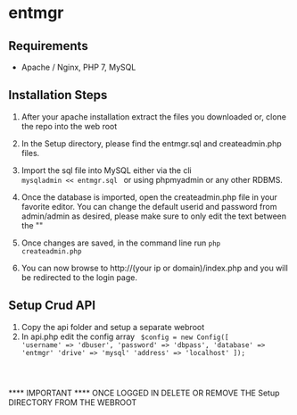 # entmgr

## Requirements 
+ Apache / Nginx, PHP 7, MySQL

## Installation Steps

1. After your apache installation extract the files you downloaded or, clone the repo into the web root

2. In the Setup directory, please find the entmgr.sql and createadmin.php files.

3. Import the sql file into MySQL either via the cli <code> mysqladmin << entmgr.sql </code> or using phpmyadmin or any other RDBMS.

4. Once the database is imported, open the createadmin.php file in your favorite editor. 
   You can change the default userid and password from admin/admin as desired, please make sure to only edit the text between the ""

5. Once changes are saved, in the command line run <code>php createadmin.php</code>

6. You can now browse to http://(your ip or domain)/index.php and you will be redirected to the login page.

## Setup Crud API
1. Copy the api folder and setup a separate webroot
2. In api.php edit the config array
   <code> $config = new Config([
        'username' => 'dbuser',
        'password' => 'dbpass',
        'database' => 'entmgr'
        'drive'    => 'mysql'
        'address'  => 'localhost'
    ]);
</code>

**** IMPORTANT ****
ONCE LOGGED IN DELETE OR REMOVE THE Setup DIRECTORY FROM THE WEBROOT
